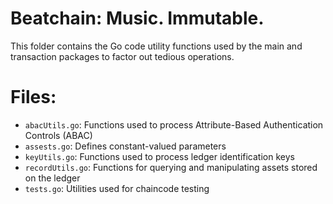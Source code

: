 # Beatchain: Music. Immutable.

This folder contains the Go code utility functions used by the main and transaction packages to factor out tedious operations.

# Files:
* `abacUtils.go`: Functions used to process Attribute-Based Authentication Controls (ABAC) 
* `assests.go`: Defines constant-valued parameters
* `keyUtils.go`: Functions used to process ledger identification keys
* `recordUtils.go`: Functions for querying and manipulating assets stored on the ledger
* `tests.go`: Utilities used for chaincode testing